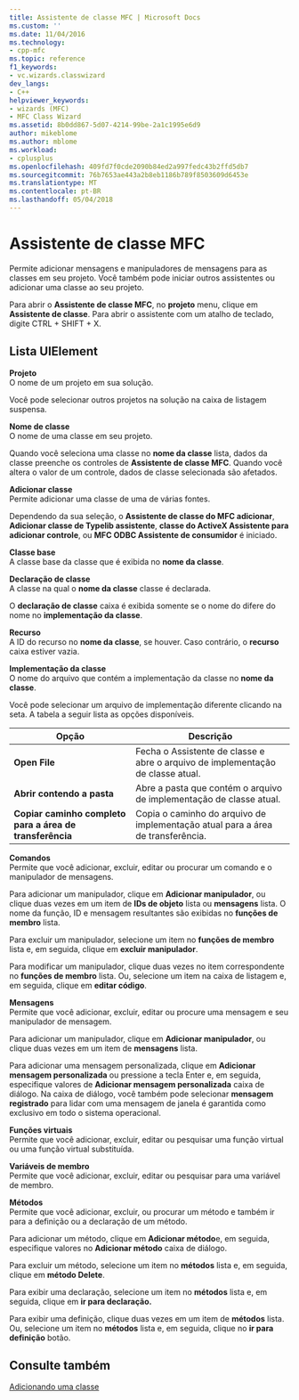 ```yaml
---
title: Assistente de classe MFC | Microsoft Docs
ms.custom: ''
ms.date: 11/04/2016
ms.technology:
- cpp-mfc
ms.topic: reference
f1_keywords:
- vc.wizards.classwizard
dev_langs:
- C++
helpviewer_keywords:
- wizards (MFC)
- MFC Class Wizard
ms.assetid: 8b0dd867-5d07-4214-99be-2a1c1995e6d9
author: mikeblome
ms.author: mblome
ms.workload:
- cplusplus
ms.openlocfilehash: 409fd7f0cde2090b84ed2a997fedc43b2ffd5db7
ms.sourcegitcommit: 76b7653ae443a2b8eb1186b789f8503609d6453e
ms.translationtype: MT
ms.contentlocale: pt-BR
ms.lasthandoff: 05/04/2018
---
```

# <a name="mfc-class-wizard"></a>Assistente de classe MFC
Permite adicionar mensagens e manipuladores de mensagens para as classes em seu projeto. Você também pode iniciar outros assistentes ou adicionar uma classe ao seu projeto.  
  
 Para abrir o **Assistente de classe MFC**, no **projeto** menu, clique em **Assistente de classe**. Para abrir o assistente com um atalho de teclado, digite CTRL + SHIFT + X.  
  
## <a name="uielement-list"></a>Lista UIElement  
 **Projeto**  
 O nome de um projeto em sua solução.  
  
 Você pode selecionar outros projetos na solução na caixa de listagem suspensa.  
  
 **Nome de classe**  
 O nome de uma classe em seu projeto.  
  
 Quando você seleciona uma classe no **nome da classe** lista, dados da classe preenche os controles de **Assistente de classe MFC**. Quando você altera o valor de um controle, dados de classe selecionada são afetados.  
  
 **Adicionar classe**  
 Permite adicionar uma classe de uma de várias fontes.  
  
 Dependendo da sua seleção, o **Assistente de classe do MFC adicionar**, **Adicionar classe de Typelib assistente**, **classe do ActiveX Assistente para adicionar controle**, ou **MFC ODBC Assistente de consumidor** é iniciado.  
  
 **Classe base**  
 A classe base da classe que é exibida no **nome da classe**.  
  
 **Declaração de classe**  
 A classe na qual o **nome da classe** classe é declarada.  
  
 O **declaração de classe** caixa é exibida somente se o nome do difere do nome no **implementação da classe**.  
  
 **Recurso**  
 A ID do recurso no **nome da classe**, se houver. Caso contrário, o **recurso** caixa estiver vazia.  
  
 **Implementação da classe**  
 O nome do arquivo que contém a implementação da classe no **nome da classe**.  
  
 Você pode selecionar um arquivo de implementação diferente clicando na seta. A tabela a seguir lista as opções disponíveis.  
  
|Opção|Descrição|  
|------------|-----------------|  
|**Open File**|Fecha o Assistente de classe e abre o arquivo de implementação de classe atual.|  
|**Abrir contendo a pasta**|Abre a pasta que contém o arquivo de implementação de classe atual.|  
|**Copiar caminho completo para a área de transferência**|Copia o caminho do arquivo de implementação atual para a área de transferência.|  
  
 **Comandos**  
 Permite que você adicionar, excluir, editar ou procurar um comando e o manipulador de mensagens.  
  
 Para adicionar um manipulador, clique em **Adicionar manipulador**, ou clique duas vezes em um item de **IDs de objeto** lista ou **mensagens** lista. O nome da função, ID e mensagem resultantes são exibidas no **funções de membro** lista.  
  
 Para excluir um manipulador, selecione um item no **funções de membro** lista e, em seguida, clique em **excluir manipulador**.  
  
 Para modificar um manipulador, clique duas vezes no item correspondente no **funções de membro** lista. Ou, selecione um item na caixa de listagem e, em seguida, clique em **editar código**.  
  
 **Mensagens**  
 Permite que você adicionar, excluir, editar ou procure uma mensagem e seu manipulador de mensagem.  
  
 Para adicionar um manipulador, clique em **Adicionar manipulador**, ou clique duas vezes em um item de **mensagens** lista.  
  
 Para adicionar uma mensagem personalizada, clique em **Adicionar mensagem personalizada** ou pressione a tecla Enter e, em seguida, especifique valores de **Adicionar mensagem personalizada** caixa de diálogo. Na caixa de diálogo, você também pode selecionar **mensagem registrado** para lidar com uma mensagem de janela é garantida como exclusivo em todo o sistema operacional.  
  
 **Funções virtuais**  
 Permite que você adicionar, excluir, editar ou pesquisar uma função virtual ou uma função virtual substituída.  
  
 **Variáveis de membro**  
 Permite que você adicionar, excluir, editar ou pesquisar para uma variável de membro.  
  
 **Métodos**  
 Permite que você adicionar, excluir, ou procurar um método e também ir para a definição ou a declaração de um método.  
  
 Para adicionar um método, clique em **Adicionar método**e, em seguida, especifique valores no **Adicionar método** caixa de diálogo.  
  
 Para excluir um método, selecione um item no **métodos** lista e, em seguida, clique em **método Delete**.  
  
 Para exibir uma declaração, selecione um item no **métodos** lista e, em seguida, clique em **ir para declaração.**  
  
 Para exibir uma definição, clique duas vezes em um item de **métodos** lista. Ou, selecione um item no **métodos** lista e, em seguida, clique no **ir para definição** botão.  
  
## <a name="see-also"></a>Consulte também  
 [Adicionando uma classe](../../ide/adding-a-class-visual-cpp.md)
